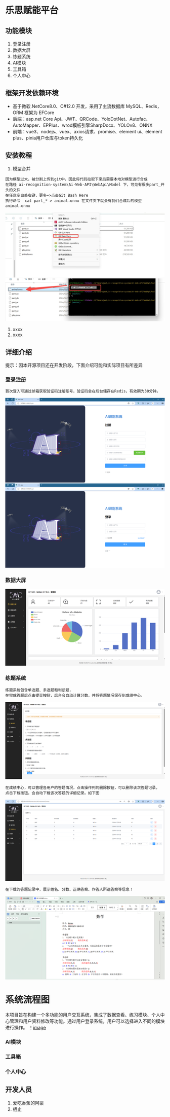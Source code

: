 # 乐思赋能平台

## 功能模块

1.  登录注册
2.  数据大屏
3.  练题系统
4.  AI模块
5.  工具箱
6.  个人中心

## 框架开发依赖环境
 - 基于微软.NetCore8.0、C#12.0 开发，采用了主流数据库 MySQL、Redis，ORM 框架为 EFCore
 - 后端：asp.net Core Api、JWT、QRCode、YoloDotNet、Autofac、AutoMapper、EPPlus、wrod模板引擎SharpDocx、YOLOv8、ONNX 
 - 前端：vue3、nodejs、vuex、axios请求、promise、element ui、element plus、pinia用户仓库与token持久化

## 安装教程

1.  模型合并
```
因为模型过大，被分割上传到git中，因此将代码拉取下来后需要本地对模型进行合成
在路径 ai-recognition-system\Ai-Web-API\WebApi\Model 下，可见有很多part_开头的文件
在任意空白处右键，更多=>点击Git Bash Here
执行命令  cat part_* > animal.onnx 在文件夹下就会有我们合成后的模型animal.onnx
```
![image](readmePhoto/git1.png)
![image](readmePhoto/git2.png)
1.  xxxx
2.  xxxx

## 详细介绍
提示：因本开源项目还在开发阶段，下面介绍可能和实际项目有所差异
### 登录注册

```
首次登入可通过邮箱获取验证码注册账号，验证码会在后台储存在Redis，有效期为30分钟。
```
![image](readmePhoto/login1.png)
![image](readmePhoto/login2.png)

### 数据大屏
![image](readmePhoto/sjdp.png)

### 练题系统
```
练题系统包含单选题、多选题和判断题，
在完成答题后点击提交按钮，后台会自动计算分数，并将答题情况保存到成绩中心。
```
![image](readmePhoto/ltxt1.png)
```
在成绩中心，可以管理各用户的答题情况，点击操作列的删除按钮，可以删除该次答题记录。
点击下载按钮，会自动下载该次答题的详细记录。如下图
```
![image](readmePhoto/ltxt2.png)
```
在下载的答题记录中，展示姓名、分数、正确答案、作答人所选答案等信息！
```
![image](readmePhoto/ltxt3.png)

# 系统流程图
本项目旨在构建一个多功能的用户交互系统，集成了数据查看、练习模块、个人中心管理和用户资料修改等功能。通过用户登录系统，用户可以选择进入不同的模块进行操作。
！[image](readmePhoto/Flowchart.png)

### AI模块
### 工具箱
### 个人中心
## 开发人员

1.  爱吃香蕉的阿豪
2.  栖止


